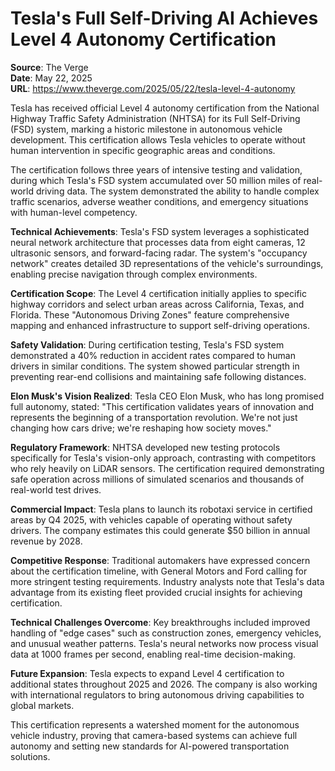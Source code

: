 # Tesla's Full Self-Driving AI Achieves Level 4 Autonomy Certification

**Source**: The Verge  
**Date**: May 22, 2025  
**URL**: https://www.theverge.com/2025/05/22/tesla-level-4-autonomy  

Tesla has received official Level 4 autonomy certification from the National Highway Traffic Safety Administration (NHTSA) for its Full Self-Driving (FSD) system, marking a historic milestone in autonomous vehicle development. This certification allows Tesla vehicles to operate without human intervention in specific geographic areas and conditions.

The certification follows three years of intensive testing and validation, during which Tesla's FSD system accumulated over 50 million miles of real-world driving data. The system demonstrated the ability to handle complex traffic scenarios, adverse weather conditions, and emergency situations with human-level competency.

**Technical Achievements**: Tesla's FSD system leverages a sophisticated neural network architecture that processes data from eight cameras, 12 ultrasonic sensors, and forward-facing radar. The system's "occupancy network" creates detailed 3D representations of the vehicle's surroundings, enabling precise navigation through complex environments.

**Certification Scope**: The Level 4 certification initially applies to specific highway corridors and select urban areas across California, Texas, and Florida. These "Autonomous Driving Zones" feature comprehensive mapping and enhanced infrastructure to support self-driving operations.

**Safety Validation**: During certification testing, Tesla's FSD system demonstrated a 40% reduction in accident rates compared to human drivers in similar conditions. The system showed particular strength in preventing rear-end collisions and maintaining safe following distances.

**Elon Musk's Vision Realized**: Tesla CEO Elon Musk, who has long promised full autonomy, stated: "This certification validates years of innovation and represents the beginning of a transportation revolution. We're not just changing how cars drive; we're reshaping how society moves."

**Regulatory Framework**: NHTSA developed new testing protocols specifically for Tesla's vision-only approach, contrasting with competitors who rely heavily on LiDAR sensors. The certification required demonstrating safe operation across millions of simulated scenarios and thousands of real-world test drives.

**Commercial Impact**: Tesla plans to launch its robotaxi service in certified areas by Q4 2025, with vehicles capable of operating without safety drivers. The company estimates this could generate $50 billion in annual revenue by 2028.

**Competitive Response**: Traditional automakers have expressed concern about the certification timeline, with General Motors and Ford calling for more stringent testing requirements. Industry analysts note that Tesla's data advantage from its existing fleet provided crucial insights for achieving certification.

**Technical Challenges Overcome**: Key breakthroughs included improved handling of "edge cases" such as construction zones, emergency vehicles, and unusual weather patterns. Tesla's neural networks now process visual data at 1000 frames per second, enabling real-time decision-making.

**Future Expansion**: Tesla expects to expand Level 4 certification to additional states throughout 2025 and 2026. The company is also working with international regulators to bring autonomous driving capabilities to global markets.

This certification represents a watershed moment for the autonomous vehicle industry, proving that camera-based systems can achieve full autonomy and setting new standards for AI-powered transportation solutions.